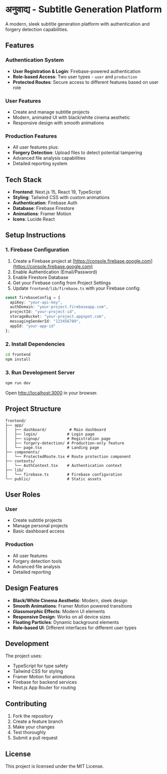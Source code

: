 # अनुवाद्य - Subtitle Generation Platform

A modern, sleek subtitle generation platform with authentication and forgery detection capabilities.

## Features

### Authentication System
- **User Registration & Login**: Firebase-powered authentication
- **Role-based Access**: Two user types - `user` and `production`
- **Protected Routes**: Secure access to different features based on user role

### User Features
- Create and manage subtitle projects
- Modern, animated UI with black/white cinema aesthetic
- Responsive design with smooth animations

### Production Features
- All user features plus:
- **Forgery Detection**: Upload files to detect potential tampering
- Advanced file analysis capabilities
- Detailed reporting system

## Tech Stack

- **Frontend**: Next.js 15, React 19, TypeScript
- **Styling**: Tailwind CSS with custom animations
- **Authentication**: Firebase Auth
- **Database**: Firebase Firestore
- **Animations**: Framer Motion
- **Icons**: Lucide React

## Setup Instructions

### 1. Firebase Configuration

1. Create a Firebase project at [https://console.firebase.google.com](https://console.firebase.google.com)
2. Enable Authentication (Email/Password)
3. Enable Firestore Database
4. Get your Firebase config from Project Settings
5. Update `frontend/lib/firebase.ts` with your Firebase config:

```typescript
const firebaseConfig = {
  apiKey: "your-api-key",
  authDomain: "your-project.firebaseapp.com",
  projectId: "your-project-id",
  storageBucket: "your-project.appspot.com",
  messagingSenderId: "123456789",
  appId: "your-app-id"
};
```

### 2. Install Dependencies

```bash
cd frontend
npm install
```

### 3. Run Development Server

```bash
npm run dev
```

Open [http://localhost:3000](http://localhost:3000) in your browser.

## Project Structure

```
frontend/
├── app/
│   ├── dashboard/          # Main dashboard
│   ├── login/             # Login page
│   ├── signup/            # Registration page
│   ├── forgery-detection/ # Production-only feature
│   └── page.tsx           # Landing page
├── components/
│   └── ProtectedRoute.tsx # Route protection component
├── contexts/
│   └── AuthContext.tsx    # Authentication context
├── lib/
│   └── firebase.ts        # Firebase configuration
└── public/                # Static assets
```

## User Roles

### User
- Create subtitle projects
- Manage personal projects
- Basic dashboard access

### Production
- All user features
- Forgery detection tools
- Advanced file analysis
- Detailed reporting

## Design Features

- **Black/White Cinema Aesthetic**: Modern, sleek design
- **Smooth Animations**: Framer Motion powered transitions
- **Glassmorphic Effects**: Modern UI elements
- **Responsive Design**: Works on all device sizes
- **Floating Particles**: Dynamic background elements
- **Role-based UI**: Different interfaces for different user types

## Development

The project uses:
- TypeScript for type safety
- Tailwind CSS for styling
- Framer Motion for animations
- Firebase for backend services
- Next.js App Router for routing

## Contributing

1. Fork the repository
2. Create a feature branch
3. Make your changes
4. Test thoroughly
5. Submit a pull request

## License

This project is licensed under the MIT License.